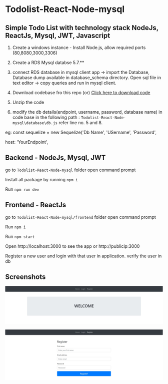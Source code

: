 # Todolist-React-Node-mysql


## Simple Todo List with technology stack NodeJs, ReactJs, Mysql, JWT, Javascript

1. Create a windows instance - Install Node.js, allow required ports (80,8080,3000,3306)

2. Create a RDS Mysql databse 5.7.** 

3. connect RDS database in mysql client app -> import the Database, Database dump available in database_schema directory. Open sql file in text editor -> copy queries and run in mysql client.

4. Download codebase fro this repo (or)  [Click here to download code](https://codeload.github.com/mohan-balakrishnan/Todolist-React-Node-mysql/zip/refs/heads/main)

5. Unzip the code

6. modify the db details(endpoint, username, password, database name) in code base in the following path : `Todolist-React-Node-mysql\database\db.js`  refer line no. 5 and 8.
   
  eg: 
   const sequelize = new Sequelize('Db Name', 'USername', 'Password',
   
   host: 'YourEndpoint',


## Backend - NodeJs, Mysql, JWT

go to `Todolist-React-Node-mysql` folder open command prompt

Install all package by running `npm i`   

Run `npm run dev`


## Frontend - ReactJs

go to `Todolist-React-Node-mysql/frontend` folder  open command prompt

Run `npm i`

Run `npm start`

Open http://localhost:3000  to see the app or http://publicip:3000

Register a new user and login with that user in application. verify the user in db

## Screenshots

![Home Page](https://raw.githubusercontent.com/mohan-balakrishnan/Todolist-React-Node-mysql/main/home.JPG)

![Register](https://raw.githubusercontent.com/mohan-balakrishnan/Todolist-React-Node-mysql/main/register.JPG)
